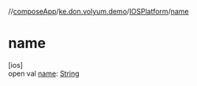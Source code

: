 //[composeApp](../../../index.md)/[ke.don.volyum.demo](../index.md)/[IOSPlatform](index.md)/[name](name.md)

# name

[ios]\
open val [name](name.md): [String](https://kotlinlang.org/api/core/kotlin-stdlib/kotlin/-string/index.html)